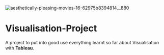 
![aesthetically-pleasing-movies-16-62975b8394814__880](https://github.com/LeoBulcsu/Visualisation-Project/assets/136447924/9cd46c0d-0db6-45be-97ce-a39e5d673226)


# Visualisation-Project
A project to put into good use everything learnt so far about Visualisation with **Tableau**.
